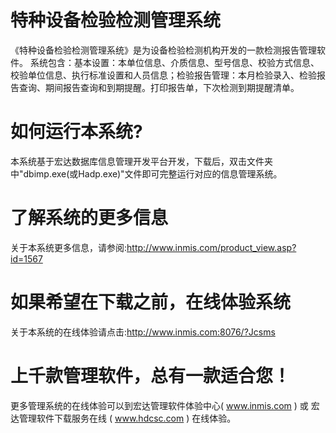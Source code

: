 # 特种设备检验检测管理系统

《特种设备检验检测管理系统》是为设备检验检测机构开发的一款检测报告管理软件。 系统包含：基本设置：本单位信息、介质信息、型号信息、校验方式信息、校验单位信息、执行标准设置和人员信息；检验报告管理：本月检验录入、检验报告查询、期间报告查询和到期提醒。打印报告单，下次检测到期提醒清单。

# 如何运行本系统?

本系统基于宏达数据库信息管理开发平台开发，下载后，双击文件夹中"dbimp.exe(或Hadp.exe)"文件即可完整运行对应的信息管理系统。

# 了解系统的更多信息

关于本系统更多信息，请参阅:http://www.inmis.com/product_view.asp?id=1567

# 如果希望在下载之前，在线体验系统

关于本系统的在线体验请点击:http://www.inmis.com:8076/?Jcsms

# 上千款管理软件，总有一款适合您！

更多管理系统的在线体验可以到宏达管理软件体验中心( www.inmis.com ) 或 宏达管理软件下载服务在线 ( www.hdcsc.com ) 在线体验。

